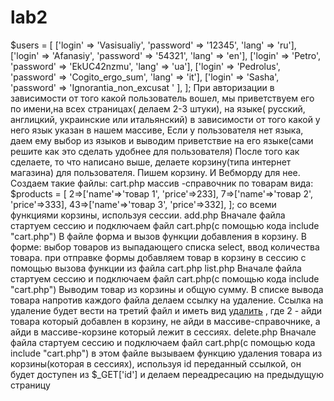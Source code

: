 # lab2
$users = [
['login' => 'Vasisualiy', 'password' => '12345', 'lang' => 'ru'],
['login' => 'Afanasiy', 'password' => '54321', 'lang' => 'en'],
['login' => 'Petro', 'password' => 'EkUC42nzmu', 'lang' => 'ua'],
['login' => 'Pedrolus', 'password' => 'Cogito_ergo_sum', 'lang' => 'it'],
['login' => 'Sasha', 'password' => 'Ignorantia_non_excusat ' ],
];
При авторизации в зависимости от того какой пользователь вошел, мы приветствуем его по имени,на всех страницах( делаем 2-3 штуки), на языке( русский, англицкий, украинские или итальянский) в зависимости от того какой у него язык указан в нашем массиве,
Если у пользователя нет языка, даем ему выбор из языков и выводим приветствие на его языке(сами решите как это сделать удобнее для пользователя)
После того как сделаете, то что написано выше, делаете корзину(типа интернет магазина) для пользователя. 
Пишем корзину. И Вебморду для нее.
Создаем такие файлы:
cart.php 
массив -справочник по товарам вида:
$products = [
2=>['name'=>'товар 1', 'price'=>233],
7=>['name'=>'товар 2', 'price'=>333],
43=>['name'=>'товар 3', 'price'=>332],
];
со всеми функциями корзины, используя сессии.
add.php
Вначале файла стартуем сессию и подключаем файл cart.php(с помощью кода include "cart.php")
В файле форма и вызов функции добавления в корзину.
В форме: выбор товаров из выпадающего списка select, ввод количества товара.
при отправке формы добавляем товар в корзину в сессию с помощью вызова функции из файла cart.php
list.php 
Вначале файла стартуем сессию и подключаем файл cart.php(с помощью кода include "cart.php")
Выводим товар из корзины и общую сумму.
В списке вывода товара напротив каждого файла делаем ссылку на удаление. Ссылка на удаление будет вести на третий файл и иметь вид 
<a href='/delete.php?id=2'>удалить</a>
, где 2 - айди товара который добавлен в корзину, не айди в массиве-справочнике, а айди в массиве-корзине который лежит в сессиях.
delete.php
Вначале файла стартуем сессию и подключаем файл cart.php(с помощью кода include "cart.php")
в этом файле вызываем функцию удаления товара из корзины(которая в сессиях), используя id переданный ссылкой, он будет доступен из $_GET['id'] и делаем переадресацию на предыдущую страницу <?php header("Location:list.php");?>

